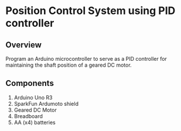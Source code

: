 # Position Control System using PID controller

## Overview
Program an Arduino microcontroller to serve as a PID controller for maintaining the shaft position
of a geared DC motor.

## Components
  1. Arduino Uno R3
  2. SparkFun Ardumoto shield
  3. Geared DC Motor
  4. Breadboard
  5. AA (x4) batteries
